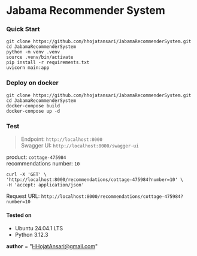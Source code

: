 # Jabama Recommender System


 ### Quick Start
 ```
 git clone https://github.com/hhojatansari/JabamaRecommenderSystem.git
 cd JabamaRecommenderSystem
 python -m venv .venv
 source .venv/bin/activate
 pip install -r requirements.txt
 uvicorn main:app
```

### Deploy on docker
```
git clone https://github.com/hhojatansari/JabamaRecommenderSystem.git
cd JabamaRecommenderSystem
docker-compose build
docker-compose up -d
```


 ### Test
>
> Endpoint: `http://localhost:8000` \
> Swagger UI: `http://localhost:8000/swagger-ui`

product: `cottage-475984` \
recommendations number: `10`
```
curl -X 'GET' \
'http://localhost:8000/recommendations/cottage-475984?number=10' \
-H 'accept: application/json'
```
Request URL: `http://localhost:8000/recommendations/cottage-475984?number=10` 
 

#### Tested on 
- Ubuntu 24.04.1 LTS
- Python 3.12.3 

__author__      = "HHojatAnsari@gmail.com"
